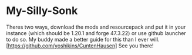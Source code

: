 # My-Silly-Sonk

Theres two ways, download the mods and resourcepack and put it in your instance (which should be 1.20.1 and forge 47.3.22) 
or use github launcher to do so. My buddy made a better guide for this than I ever will. [https://github.com/yoshikins/CuntenHausen]
See you there! 
